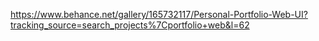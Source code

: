 https://www.behance.net/gallery/165732117/Personal-Portfolio-Web-UI?tracking_source=search_projects%7Cportfolio+web&l=62